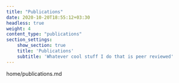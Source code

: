 ```yaml
---
title: "Publications"
date: 2020-10-20T18:55:12+03:30
headless: true
weight: 4
content_type: "publications"
section_settings:
    show_section: true
    title: 'Publications'
    subtitle: 'Whatever cool stuff I do that is peer reviewed'    
---
```


home/publications.md